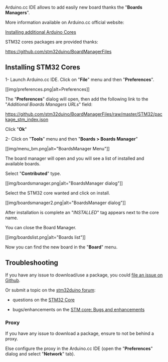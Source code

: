 Arduino.cc IDE allows to add easily new board thanks the "**Boards Managers**".

More information available on Arduino.cc official website:

[Installing additional Arduino Cores](https://www.arduino.cc/en/guide/cores)

STM32 cores packages are provided thanks:

https://github.com/stm32duino/BoardManagerFiles

## Installing STM32 Cores

1- Launch Arduino.cc IDE. Click on "**File**" menu and then "**Preferences**".

[[img/preferences.png|alt=Preferences]]

The "**Preferences**" dialog will open, then add the following link to the "*Additional Boards Managers URLs*" field:

https://github.com/stm32duino/BoardManagerFiles/raw/master/STM32/package_stm_index.json

Click "**Ok**"

2- Click on "**Tools**" menu and then "**Boards > Boards Manager**"

[[img/menu_bm.png|alt="BoardsManager Menu"]]

The board manager will open and you will see a list of installed and available boards. 

Select "**Contributed**" type.

[[img/boardsmanager.png|alt="BoardsManager dialog"]]

Select the STM32 core wanted and click on install.

[[img/boardsmanager2.png|alt="BoardsManager dialog"]]

After installation is complete an "*INSTALLED*" tag appears next to the core name. 

You can close the Board Manager.

[[img/boardslist.png|alt="Boards list"]]

Now you can find the new board in the "**Board**" menu. 

## Troubleshooting

If you have any issue to download/use a package, you could [file an issue on Github](https://github.com/stm32duino/BoardManagerFiles/issues/new).

Or submit a topic on the [stm32duino forum](http://stm32duino.com):

 * questions on the [STM32 Core](http://stm32duino.com/viewforum.php?f=48)

 * bugs/enhancements on the [STM core: Bugs and enhancements](http://stm32duino.com/viewforum.php?f=49)

### Proxy
If you have any issue to download a package, ensure to not be behind a proxy.

Else configure the proxy in the Arduino.cc IDE (open the "**Preferences**" dialog and select "**Network**" tab).